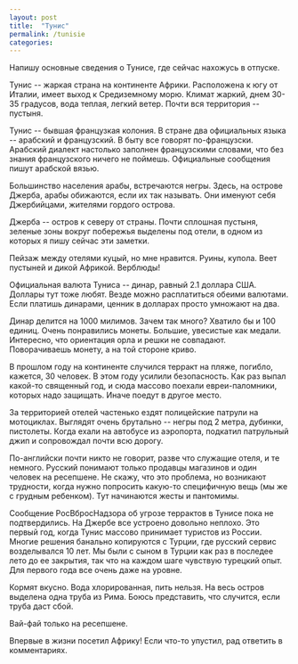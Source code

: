 ```yaml
---
layout: post
title:  "Тунис"
permalink: /tunisie
categories:
---
```


Напишу основные сведения о Тунисе, где сейчас нахожусь в отпуске.

Тунис -- жаркая страна на континенте Африки. Расположена к югу от Италии, имеет
выход к Средиземному морю. Климат жаркий, днем 30-35 градусов, вода теплая,
легкий ветер. Почти вся территория -- пустыня.

Тунис -- бывшая французкая колония. В стране два официальных языка -- арабский и
французский. В быту все говорят по-французски. Арабский диалект настолько
заполнен французскими словами, что без знания французского ничего не
поймешь. Официальные сообщения пишут арабской вязью.

Большинство населения арабы, встречаются негры. Здесь, на острове Джерба, арабы
обижаются, если их так называть. Они именуют себя Джербийцами, жителями гордого
острова.

Джерба -- остров к северу от страны. Почти сплошная пустыня, зеленые зоны вокруг
побережья выделены под отели, в одном из которых я пишу сейчас эти заметки.

Пейзаж между отелями куцый, но мне нравится. Руины, купола. Веет пустыней и
дикой Африкой. Верблюды!

Официальная валюта Туниса -- динар, равный 2.1 доллара США. Доллары тут тоже
любят. Везде можно расплатиться обеими валютами. Если платишь динарами, ценник в
долларах просто умножают на два.

Динар делится на 1000 милимов. Зачем так много? Хватило бы и 100 единиц. Очень
понравились монеты. Большие, увесистые как медали. Интересно, что ориентация
орла и решки не совпадают. Поворачиваешь монету, а на той стороне криво.

В прошлом году на континенте случился терракт на пляже, погибло, кажется, 30
человек. В этом году усилили безопасность. Как раз выпал какой-то священный год,
и сюда массово поехали евреи-паломники, которых надо защищать. Иначе поедут в
другое место.

За территорией отелей частенько ездят полицейские патрули на
мотоциклах. Выглядят очень брутально -- негры под 2 метра, дубинки,
пистолеты. Когда ехали на автобусе из аэропорта, подкатил патрульный джип и
сопровождал почти всю дорогу.

По-английски почти никто не говорит, разве что служащие отеля, и те
немного. Русский понимают только продавцы магазинов и один человек на
ресепшене. Не скажу, что это проблема, но возникают трудности, когда нужно
попросить какую-то специфичную вещь (мы же с грудным ребенком). Тут начинаются
жесты и пантомимы.

Сообщение РосВбросНадзора об угрозе террактов в Тунисе пока не подтвердились. На
Джербе все устроено довольно неплохо. Это первый год, когда Тунис массово
принимает туристов из России. Многие решения банально копируются с Турции, где
русский сервис возделывался 10 лет. Мы были с сыном в Турции как раз в последее
лето до ее закрытия, так что на каждом шаге чувствую турецкий опыт. Для первого
года все очень даже на уровне.

Кормят вкусно. Вода хлорированная, пить нельзя. На весь остров выделена одна
труба из Рима. Боюсь представить, что случится, если труба даст сбой.

Вай-фай только на ресепшене.

Впервые в жизни посетил Африку! Если что-то упустил, рад ответить в
комментариях.
